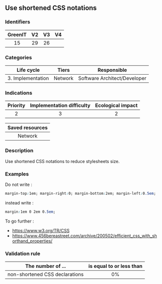 ## Use shortened CSS notations

### Identifiers

| GreenIT |  V2  |  V3  |  V4  |
|:-------:|:----:|:----:|:----:|
|   15   | 29  | 26  |      |

### Categories

| Life cycle |  Tiers  |  Responsible  |
|:---------:|:----:|:----:|
| 3. Implementation | Network | Software Architect/Developer |

### Indications

| Priority |      Implementation difficulty       |  Ecological impact    |
|:-------------------:|:-------------------------:|:---------------------:|
| 2 | 3 | 2 |

|Saved resources                                    |
|:----------------------------------------------------------:|
|  Network  |

### Description

Use shortened CSS notations to reduce stylesheets size.

### Examples

Do not write :
```css
margin-top:1em; margin-right:0; margin-bottom:2em; margin-left:0.5em;
```
instead write :
```css
margin:1em 0 2em 0.5em;
```

To go further :
  - https://www.w3.org/TR/CSS
  - https://www.456bereastreet.com/archive/200502/efficient_css_with_shorthand_properties/

### Validation rule

| The number of ...              | is equal to or less than   | 
|--------------------------------|:-------------------------:|
| non-shortened CSS declarations |  0% |
